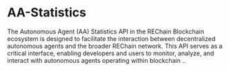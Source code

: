 # AA-Statistics
The Autonomous Agent (AA) Statistics API in the REChain Blockchain ecosystem is designed to facilitate the interaction between decentralized autonomous agents and the broader REChain network. This API serves as a critical interface, enabling developers and users to monitor, analyze, and interact with autonomous agents operating within blockchain ..
